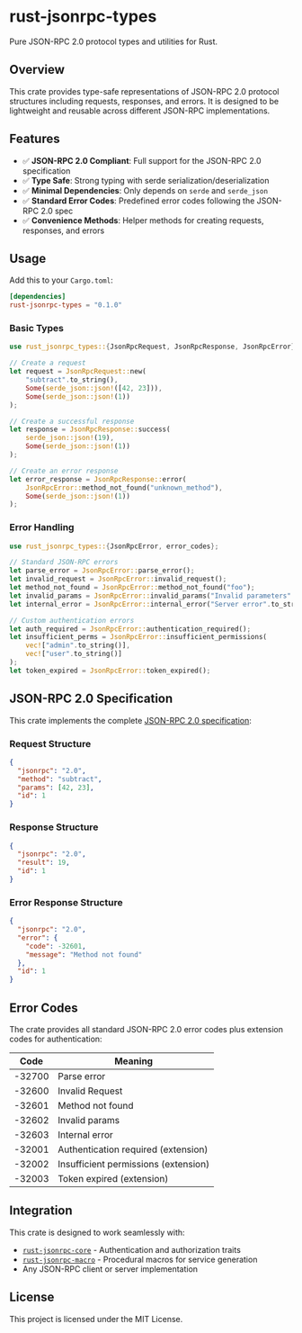 # rust-jsonrpc-types

Pure JSON-RPC 2.0 protocol types and utilities for Rust.

## Overview

This crate provides type-safe representations of JSON-RPC 2.0 protocol structures including requests, responses, and errors. It is designed to be lightweight and reusable across different JSON-RPC implementations.

## Features

- ✅ **JSON-RPC 2.0 Compliant**: Full support for the JSON-RPC 2.0 specification
- ✅ **Type Safe**: Strong typing with serde serialization/deserialization
- ✅ **Minimal Dependencies**: Only depends on `serde` and `serde_json`
- ✅ **Standard Error Codes**: Predefined error codes following the JSON-RPC 2.0 spec
- ✅ **Convenience Methods**: Helper methods for creating requests, responses, and errors

## Usage

Add this to your `Cargo.toml`:

```toml
[dependencies]
rust-jsonrpc-types = "0.1.0"
```

### Basic Types

```rust
use rust_jsonrpc_types::{JsonRpcRequest, JsonRpcResponse, JsonRpcError};

// Create a request
let request = JsonRpcRequest::new(
    "subtract".to_string(),
    Some(serde_json::json!([42, 23])),
    Some(serde_json::json!(1))
);

// Create a successful response
let response = JsonRpcResponse::success(
    serde_json::json!(19),
    Some(serde_json::json!(1))
);

// Create an error response
let error_response = JsonRpcResponse::error(
    JsonRpcError::method_not_found("unknown_method"),
    Some(serde_json::json!(1))
);
```

### Error Handling

```rust
use rust_jsonrpc_types::{JsonRpcError, error_codes};

// Standard JSON-RPC errors
let parse_error = JsonRpcError::parse_error();
let invalid_request = JsonRpcError::invalid_request();
let method_not_found = JsonRpcError::method_not_found("foo");
let invalid_params = JsonRpcError::invalid_params("Invalid parameters".to_string());
let internal_error = JsonRpcError::internal_error("Server error".to_string());

// Custom authentication errors
let auth_required = JsonRpcError::authentication_required();
let insufficient_perms = JsonRpcError::insufficient_permissions(
    vec!["admin".to_string()],
    vec!["user".to_string()]
);
let token_expired = JsonRpcError::token_expired();
```

## JSON-RPC 2.0 Specification

This crate implements the complete [JSON-RPC 2.0 specification](https://www.jsonrpc.org/specification):

### Request Structure
```json
{
  "jsonrpc": "2.0",
  "method": "subtract",
  "params": [42, 23],
  "id": 1
}
```

### Response Structure
```json
{
  "jsonrpc": "2.0",
  "result": 19,
  "id": 1
}
```

### Error Response Structure
```json
{
  "jsonrpc": "2.0",
  "error": {
    "code": -32601,
    "message": "Method not found"
  },
  "id": 1
}
```

## Error Codes

The crate provides all standard JSON-RPC 2.0 error codes plus extension codes for authentication:

| Code | Meaning |
|------|---------|
| -32700 | Parse error |
| -32600 | Invalid Request |
| -32601 | Method not found |
| -32602 | Invalid params |
| -32603 | Internal error |
| -32001 | Authentication required (extension) |
| -32002 | Insufficient permissions (extension) |
| -32003 | Token expired (extension) |

## Integration

This crate is designed to work seamlessly with:

- [`rust-jsonrpc-core`](../rust-jsonrpc-core) - Authentication and authorization traits
- [`rust-jsonrpc-macro`](../rust-jsonrpc-macro) - Procedural macros for service generation
- Any JSON-RPC client or server implementation

## License

This project is licensed under the MIT License.